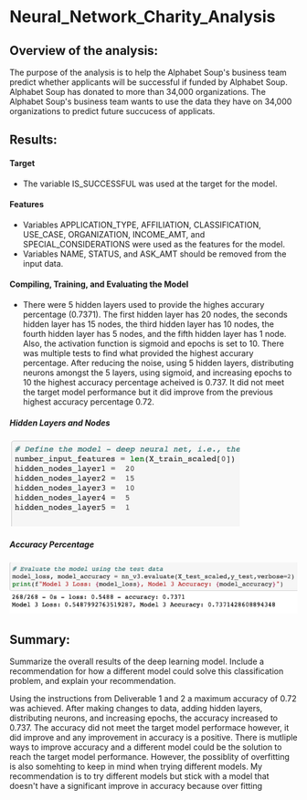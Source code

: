 # Neural_Network_Charity_Analysis

## Overview of the analysis: 
The purpose of the analysis is to help the Alphabet Soup's business team predict whether applicants will be successful if funded by Alphabet Soup. Alphabet Soup has donated to more than 34,000 organizations. The Alphabet Soup's business team wants to use the data they have on 34,000 organizations to predict future succucess of applicats.

## Results: 
#### Target
- The variable IS_SUCCESSFUL was used at the target for the model.

#### Features
- Variables APPLICATION_TYPE, AFFILIATION, CLASSIFICATION, USE_CASE, ORGANIZATION, INCOME_AMT, and SPECIAL_CONSIDERATIONS were used as the features for the model.
- Variables NAME, STATUS, and ASK_AMT should be removed from the input data.

#### Compiling, Training, and Evaluating the Model
- There were 5 hidden layers used to provide the highes accurary percentage (0.7371). The first hidden layer has 20 nodes, the seconds hidden layer has 15 nodes, the third hidden layer has 10 nodes, the fourth hidden layer has 5 nodes, and the fifth hidden layer has 1 node. Also, the activation function is sigmoid and epochs is set to 10. There was multiple tests to find what provided the highest accurary percentage. After reducing the noise, using 5 hidden layers, distributing neurons amongst the 5 layers, using sigmoid, and increasing epochs to 10 the highest accuracy percentage acheived is 0.737. It did not meet the target model performance but it did improve from the previous highest accuracy percentage 0.72.

##### Hidden Layers and Nodes
![img2](./images/img2.png)

##### Accuracy Percentage
![img3](./images/img3.png)


## Summary:
Summarize the overall results of the deep learning model. Include a recommendation for how a different model could solve this classification problem, and explain your recommendation.

Using the instructions from Deliverable 1 and 2 a maximum accuracy of 0.72 was achieved. After making changes to data, adding hidden layers, distributing neurons, and increasing epochs, the accuracy increased to 0.737. The accuracy did not meet the target model performace however, it did improve and any improvement in accuracy is a positive. There is mutliple ways to improve accuracy and a different model could be the solution to reach the target model performance. However, the possiblity of overfitting is also somehting to keep in mind when trying different models. My recommendation is to try different models but stick with a model that doesn't have a significant improve in accuracy because over fitting 
